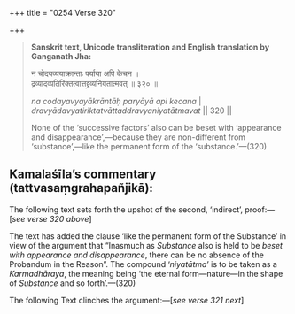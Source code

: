 +++
title = "0254 Verse 320"

+++
> **Sanskrit text, Unicode transliteration and English translation by Ganganath Jha:** 
>
> न चोदयव्ययाक्रान्ताः पर्याया अपि केचन ।  
> द्रव्यादव्यतिरिक्तत्वात्तद्द्रव्यनियतात्मवत् ॥ ३२० ॥ 
>
> *na codayavyayākrāntāḥ paryāyā api kecana* \|  
> *dravyādavyatiriktatvāttaddravyaniyatātmavat* \|\| 320 \|\| 
>
> None of the ‘successive factors’ also can be beset with ‘appearance and disappearance’,—because they are non-different from ‘substance’,—like the permanent form of the ‘substance.’—(320)



## Kamalaśīla’s commentary (tattvasaṃgrahapañjikā):

The following text sets forth the upshot of the second, ‘indirect’, proof:—[*see verse 320 above*]

The text has added the clause ‘like the permanent form of the Substance’ in view of the argument that “Inasmuch as *Substance* also is held to be *beset with appearance and disappearance*, there can be no absence of the Probandum in the Reason”. The compound ‘*niyatātma*’ is to be taken as a *Karmadhāraya*, the meaning being ‘the eternal form—nature—in the shape of *Substance* and so forth’.—(320)

The following Text clinches the argument:—[*see verse 321 next*]


